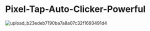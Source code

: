 # Pixel-Tap-Auto-Clicker-Powerful
![upload_b23edeb7190ba7a8a07c32f1693491d4](https://github.com/user-attachments/assets/b30ecf34-669f-4b74-8d12-8014905ee797)
